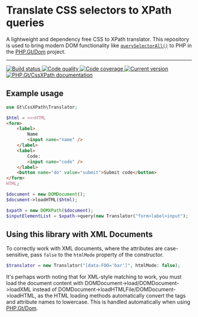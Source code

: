 Translate CSS selectors to XPath queries
========================================

A lightweight and dependency free CSS to XPath translator. This repository is used to bring modern DOM functionality like [`querySelectorAll()`][qsa] to PHP in the [PHP.Gt/Dom][gt-dom] project.

***

<a href="https://github.com/PhpGt/CssXPath/actions" target="_blank">
	<img src="https://badge.status.php.gt/cssxpath-build.svg" alt="Build status" />
</a>
<a href="https://app.codacy.com/gh/PhpGt/CssXPath" target="_blank">
	<img src="https://badge.status.php.gt/cssxpath-quality.svg" alt="Code quality" />
</a>
<a href="https://app.codecov.io/gh/PhpGt/CssXPath" target="_blank">
	<img src="https://badge.status.php.gt/cssxpath-coverage.svg" alt="Code coverage" />
</a>
<a href="https://packagist.org/packages/PhpGt/CssXPath" target="_blank">
	<img src="https://badge.status.php.gt/cssxpath-version.svg" alt="Current version" />
</a>
<a href="http://www.php.gt/cssxpath" target="_blank">
	<img src="https://badge.status.php.gt/cssxpath-docs.svg" alt="PHP.Gt/CssXPath documentation" />
</a>

Example usage
-------------


```php
use Gt\CssXPath\Translator;

$html = <<<HTML
<form>
	<label>
		Name
		<input name="name" />
	</label>
	<label>
		Code:
		<input name="code" />
	</label>
	<button name="do" value="submit">Submit code</button>
</form>
HTML;

$document = new DOMDocument();
$document->loadHTML($html);

$xpath = new DOMXPath($document);
$inputElementList = $xpath->query(new Translator("form>label>input");
```

## Using this library with XML Documents

To correctly work with XML documents, where the attributes are case-sensitive, pass `false` to the `htmlMode` property of the constructor.

```php
$translator = new Translator("[data-FOO='bar']", htmlMode: false);
```

It's perhaps worth noting that for XML-style matching to work, you must load the document content with DOMDocument->load/DOMDocument->loadXML instead of DOMDocument->loadHTMLFile/DOMDocument->loadHTML, as the HTML loading methods automatically convert the tags and attribute names to lowercase. This is handled automatically when using [PHP.Gt/Dom][gt-dom].

[qsa]: https://developer.mozilla.org/en-US/docs/Web/API/Document/querySelectorAll
[gt-dom]: https://www.php.gt/dom
